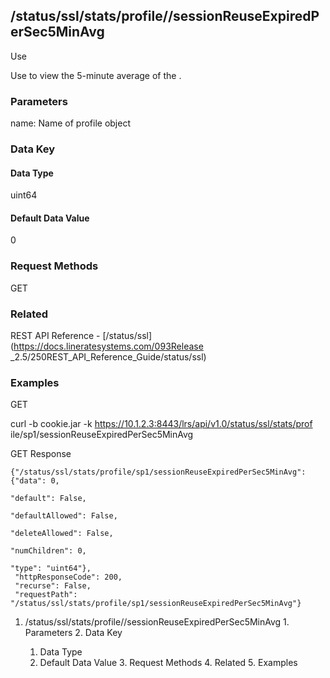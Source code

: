 ## /status/ssl/stats/profile/<name>/sessionReuseExpiredPerSec5MinAvg

Use

Use to view the 5-minute average of the .

### Parameters

name: Name of profile object

### Data Key

#### Data Type

uint64

#### Default Data Value

0

### Request Methods

GET

### Related

REST API Reference - [/status/ssl](https://docs.lineratesystems.com/093Release
_2.5/250REST_API_Reference_Guide/status/ssl)

### Examples

GET

curl -b cookie.jar -k https://10.1.2.3:8443/lrs/api/v1.0/status/ssl/stats/prof
ile/sp1/sessionReuseExpiredPerSec5MinAvg

GET Response

    
    {"/status/ssl/stats/profile/sp1/sessionReuseExpiredPerSec5MinAvg": {"data": 0,
                                                                           "default": False,
                                                                           "defaultAllowed": False,
                                                                           "deleteAllowed": False,
                                                                           "numChildren": 0,
                                                                           "type": "uint64"},
     "httpResponseCode": 200,
     "recurse": False,
     "requestPath": "/status/ssl/stats/profile/sp1/sessionReuseExpiredPerSec5MinAvg"}
    

  1. /status/ssl/stats/profile/<name>/sessionReuseExpiredPerSec5MinAvg
    1. Parameters
    2. Data Key
      1. Data Type
      2. Default Data Value
    3. Request Methods
    4. Related
    5. Examples

